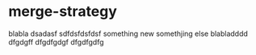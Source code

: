 # merge-strategy
blabla
dsadasf
sdfdsfdsfdsf
something new
somethjing else
blabladddd
dfgdgff
dfgdfgdgf
dfgdfgdfg